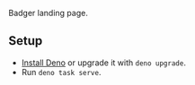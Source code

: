 Badger landing page.

## Setup

- [Install Deno](https://deno.land/#installation) or upgrade it with
  `deno upgrade`.
- Run `deno task serve`.
